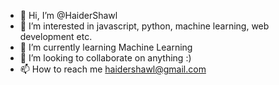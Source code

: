 - 👋 Hi, I’m @HaiderShawl
- 👀 I’m interested in javascript, python, machine learning, web development etc.
- 🌱 I’m currently learning Machine Learning
- 💞️ I’m looking to collaborate on anything :)
- 📫 How to reach me haidershawl@gmail.com

<!---
HaiderShawl/HaiderShawl is a ✨ special ✨ repository because its `README.md` (this file) appears on your GitHub profile.
You can click the Preview link to take a look at your changes.
--->
